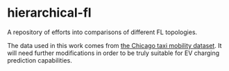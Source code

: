 # hierarchical-fl
A repository of efforts into comparisons of different FL topologies.

The data used in this work comes from [the Chicago taxi mobility dataset]([https://ev.caltech.edu/dataset](https://data.cityofchicago.org/Transportation/Taxi-Trips-2013-2023-/wrvz-psew/about_data)). It will need further modifications in order to be truly suitable for EV charging prediction capabilities.
